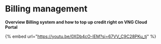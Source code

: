 # Billing management



**Overview Billing system and how to top up credit right on VNG Cloud Portal**

{% embed url="https://youtu.be/0XDb4cO-lEM?si=67VV_C9C28PKu_tj" %}
